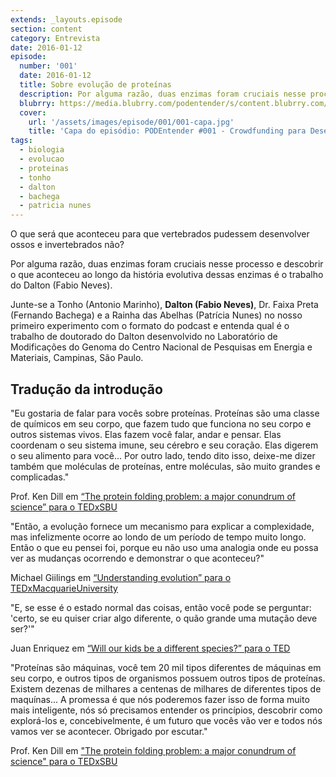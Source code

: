 ```yaml
---
extends: _layouts.episode
section: content
category: Entrevista
date: 2016-01-12
episode:
  number: '001'
  date: 2016-01-12
  title: Sobre evolução de proteínas
  description: Por alguma razão, duas enzimas foram cruciais nesse processo e descobrir o que aconteceu ao longo da história evolutiva dessas enzimas é o trabalho do Dalton (Fabio Neves).
  blubrry: https://media.blubrry.com/podentender/s/content.blubrry.com/podentender/PODEntender_001_sobre_evoluo_de_proteinas.mp3
  cover:
    url: '/assets/images/episode/001/001-capa.jpg'
    title: 'Capa do episódio: PODEntender #001 - Crowdfunding para Desenvolvimento de Diagnóstico do Zika'
tags:
  - biologia
  - evolucao
  - proteinas
  - tonho
  - dalton
  - bachega
  - patricia nunes
---
```


O que será que aconteceu para que vertebrados pudessem desenvolver ossos e invertebrados não?

Por alguma razão, duas enzimas foram cruciais nesse processo e descobrir o que aconteceu
ao longo da história evolutiva dessas enzimas é o trabalho do Dalton (Fabio Neves).

Junte-se a Tonho (Antonio Marinho), **Dalton (Fabio Neves)**, Dr. Faixa Preta (Fernando Bachega)
e a Rainha das Abelhas (Patrícia Nunes) no nosso primeiro experimento com o formato
do podcast e entenda qual é o trabalho de doutorado do Dalton desenvolvido no
Laboratório de Modificações do Genoma do Centro Nacional de Pesquisas em Energia e Materiais,
Campinas, São Paulo.

## Tradução da introdução

"Eu gostaria de falar para vocês sobre proteínas.
Proteínas são uma classe de químicos em seu corpo, que fazem tudo que
funciona no seu corpo e outros sistemas vivos.
Elas fazem você falar, andar e pensar. Elas coordenam o seu sistema imune,
seu cérebro e seu coração. Elas digerem o seu alimento para você...
Por outro lado, tendo dito isso, deixe-me dizer também que moléculas
de proteínas, entre moléculas, são muito grandes e complicadas."

Prof. Ken Dill em [“The protein folding problem: a major conundrum of science” para o TEDxSBU](https://www.blogger.com/The%20protein%20folding%20problem:%20a%20major%20conundrum%20of%20science:%20Ken%20Dill%20at%20TEDxSBU)


"Então, a evolução fornece um mecanismo para explicar a complexidade,
mas infelizmente ocorre ao londo de um período de tempo muito longo.
Então o que eu pensei foi, porque eu não uso uma analogia onde
eu possa ver as mudanças ocorrendo e demonstrar o que aconteceu?"

Michael Giilings em [“Understanding evolution” para o TEDxMacquarieUniversity](https://www.youtube.com/watch?v=_SSk0YlFN20)


"E, se esse é o estado normal das coisas, então você pode se
perguntar: 'certo, se eu quiser criar algo diferente, o quão
grande uma mutação deve ser?'"

Juan Enriquez em [“Will our kids be a different species?” para o TED](https://www.blogger.com/Juan%20Enriquez:%20Will%20our%20kids%20be%20a%20different%20species?)


"Proteínas são máquinas, você tem 20 mil tipos diferentes de
máquinas em seu corpo, e outros tipos de organismos possuem
outros tipos de proteínas. Existem dezenas de milhares a
centenas de milhares de diferentes tipos de maquínas...
A promessa é que nós poderemos fazer isso de forma muito
mais inteligente, nós só precisamos entender os princípios,
descobrir como explorá-los e, concebivelmente, é um futuro que
vocês vão ver e todos nós vamos ver se acontecer.
Obrigado por escutar."

Prof. Ken Dill em ["The protein folding problem: a major conundrum of science" para o TEDxSBU](https://www.blogger.com/The%20protein%20folding%20problem:%20a%20major%20conundrum%20of%20science:%20Ken%20Dill%20at%20TEDxSBU)
